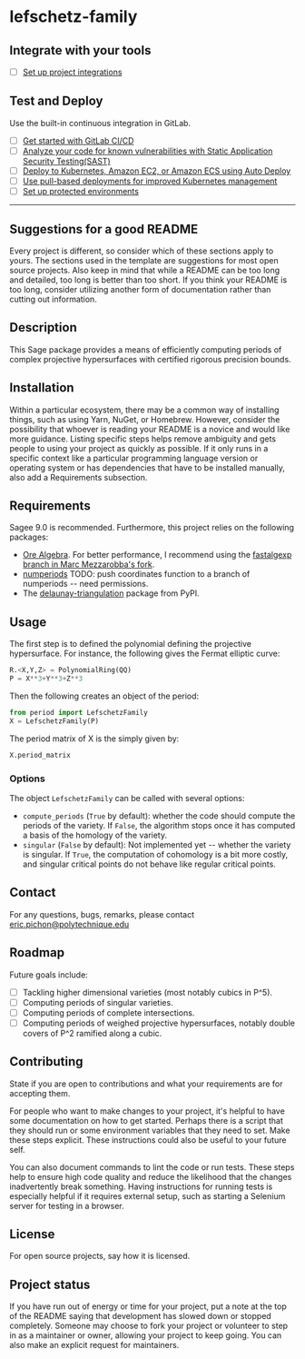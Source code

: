 # lefschetz-family



## Integrate with your tools

- [ ] [Set up project integrations](https://gitlab.inria.fr/epichonp/lefschetz-family/-/settings/integrations)

## Test and Deploy

Use the built-in continuous integration in GitLab.

- [ ] [Get started with GitLab CI/CD](https://docs.gitlab.com/ee/ci/quick_start/index.html)
- [ ] [Analyze your code for known vulnerabilities with Static Application Security Testing(SAST)](https://docs.gitlab.com/ee/user/application_security/sast/)
- [ ] [Deploy to Kubernetes, Amazon EC2, or Amazon ECS using Auto Deploy](https://docs.gitlab.com/ee/topics/autodevops/requirements.html)
- [ ] [Use pull-based deployments for improved Kubernetes management](https://docs.gitlab.com/ee/user/clusters/agent/)
- [ ] [Set up protected environments](https://docs.gitlab.com/ee/ci/environments/protected_environments.html)

***

## Suggestions for a good README
Every project is different, so consider which of these sections apply to yours. The sections used in the template are suggestions for most open source projects. Also keep in mind that while a README can be too long and detailed, too long is better than too short. If you think your README is too long, consider utilizing another form of documentation rather than cutting out information.

## Description
This Sage package provides a means of efficiently computing periods of complex projective hypersurfaces with certified rigorous precision bounds.


## Installation
Within a particular ecosystem, there may be a common way of installing things, such as using Yarn, NuGet, or Homebrew. However, consider the possibility that whoever is reading your README is a novice and would like more guidance. Listing specific steps helps remove ambiguity and gets people to using your project as quickly as possible. If it only runs in a specific context like a particular programming language version or operating system or has dependencies that have to be installed manually, also add a Requirements subsection.

## Requirements
Sagee 9.0 is recommended. Furthermore, this project relies on the following packages:

- [Ore Algebra](https://github.com/mkauers/ore_algebra). For better performance, I recommend using the [fastalgexp branch in Marc Mezzarobba's fork](https://github.com/mezzarobba/ore_algebra/tree/fastalgexp).
- [numperiods](https://gitlab.inria.fr/lairez/numperiods) TODO: push coordinates function to a branch of numperiods -- need permissions.
- The [delaunay-triangulation](https://pypi.org/project/delaunay-triangulation/) package from PyPI.


## Usage
The first step is to defined the polynomial defining the projective hypersurface. For instance, the following gives the Fermat elliptic curve:
```python
R.<X,Y,Z> = PolynomialRing(QQ)
P = X**3+Y**3+Z**3
```
Then the following creates an object of the period:
```python
from period import LefschetzFamily
X = LefschetzFamily(P)
```
The period matrix of X is the simply given by:
```python
X.period_matrix
```

### Options
The object `LefschetzFamily` can be called with several options:
- `compute_periods` (`True` by default): whether the code should compute the periods of the variety. If `False`, the algorithm stops once it has computed a basis of the homology of the variety.
- `singular` (`False` by default): Not implemented yet -- whether the variety is singular. If `True`, the computation of cohomology is a bit more costly, and singular critical points do not behave like regular critical points.

## Contact
For any questions, bugs, remarks, please contact [eric.pichon@polytechnique.edu](mailto:eric.pichon@polytechnique.edu)

## Roadmap
Future goals include:
- [ ] Tackling higher dimensional varieties (most notably cubics in P^5).
- [ ] Computing periods of singular varieties.
- [ ] Computing periods of complete intersections.
- [ ] Computing periods of weighed projective hypersurfaces, notably double covers of P^2 ramified along a cubic.

## Contributing
State if you are open to contributions and what your requirements are for accepting them.

For people who want to make changes to your project, it's helpful to have some documentation on how to get started. Perhaps there is a script that they should run or some environment variables that they need to set. Make these steps explicit. These instructions could also be useful to your future self.

You can also document commands to lint the code or run tests. These steps help to ensure high code quality and reduce the likelihood that the changes inadvertently break something. Having instructions for running tests is especially helpful if it requires external setup, such as starting a Selenium server for testing in a browser.

## License
For open source projects, say how it is licensed.

## Project status
If you have run out of energy or time for your project, put a note at the top of the README saying that development has slowed down or stopped completely. Someone may choose to fork your project or volunteer to step in as a maintainer or owner, allowing your project to keep going. You can also make an explicit request for maintainers.
